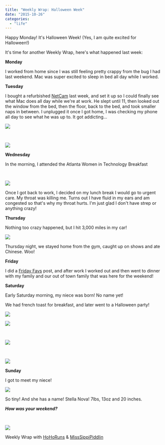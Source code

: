 ```yaml
---
title: "Weekly Wrap: Halloween Week"
date: "2015-10-26"
categories: 
  - "life"
---
```


Happy Monday! It's Halloween Week! (Yes, I am quite excited for Halloween!)

It's time for another Weekly Wrap, here's what happened last week:

**Monday**

I worked from home since I was still feeling pretty crappy from the bug I had last weekend. Mac was super excited to sleep in bed all day while I worked.

**Tuesday**

I bought a refurbished [NetCam](http://amzn.to/1N1pNl2) last week, and set it up so I could finally see what Mac does all day while we're at work. He slept until 11, then looked out the window from the bed, then the floor, back to the bed, and took smaller naps in between. I unplugged it once I got home, I was checking my phone all day to see what he was up to. It got addicting...

[![](images/2015-10-20-11-54-46.jpg)](http://4.bp.blogspot.com/-rGfE8_cnvD4/Vi1qmH2d8UI/AAAAAAAA57M/5FRxKb0wWho/s1600/2015-10-20-11-54-46.jpg)

 

[![](images/2015-10-20-13-38-30.jpg)](http://1.bp.blogspot.com/-W9tu7dSHq5k/Vi1qnBx3FEI/AAAAAAAA57U/n37QkrUyACM/s1600/2015-10-20-13-38-30.jpg)

**Wednesday**

In the morning, I attended the Atlanta Women in Technology Breakfast

 

[![](images/wit.jpg)](http://2.bp.blogspot.com/-GQF3Ga9L7ws/Vi1qybj9o9I/AAAAAAAA57k/D7rLSlJ0ZRs/s1600/wit.jpg)

Once I got back to work, I decided on my lunch break I would go to urgent care. My throat was killing me. Turns out I have fluid in my ears and am congested so that's why my throat hurts. I'm just glad I don't have strep or anything crazy!

**Thursday**

Nothing too crazy happened, but I hit 3,000 miles in my car!

[![](images/3000.jpg)](http://2.bp.blogspot.com/-ILKjhEuvqsI/Vi1rOE8GVXI/AAAAAAAA57s/9YVsxp1lr9w/s1600/3000.jpg)

Thursday night, we stayed home from the gym, caught up on shows and ate Chinese. Woo!

**Friday**

I did a [Friday Favs](http://thefittea.blogspot.com/2015/10/friday-favs.html) post, and after work I worked out and then went to dinner with my family and our out of town family that was here for the weekend!

**Saturday**

Early Saturday morning, my niece was born! No name yet!

We had french toast for breakfast, and later went to a Halloween party!

[![](images/bfast.jpg)](http://1.bp.blogspot.com/-yRk2daC1V0Y/Vi1qw7Vz3II/AAAAAAAA57g/es4vdCvqxdw/s1600/bfast.jpg)

[![](images/halloweenparty.jpg)](http://4.bp.blogspot.com/-6iBHYMyWvBs/Vi1sBWv6B2I/AAAAAAAA578/UPi_uXwfuPA/s1600/halloweenparty.jpg)

 

[![](images/maxband.jpg)](http://2.bp.blogspot.com/-DnSp9wTEVjU/Vi1sBdCPN4I/AAAAAAAA574/zRNcZtKyu1I/s1600/maxband.jpg)

 

[![](images/party2.jpg)](http://2.bp.blogspot.com/-MXzBE78TZD8/Vi1sBUzuGkI/AAAAAAAA58A/b9OxN341xEg/s1600/party2.jpg)

**Sunday**

I got to meet my niece!

[![](images/baby.jpg)](http://2.bp.blogspot.com/-3lGarudqA_E/Vi1sLH3SiQI/AAAAAAAA58Q/t9bnKM8KHU0/s1600/baby.jpg)

So tiny! And she has a name! Stella Nova! 7lbs, 13oz and 20 inches.

**_How was your weekend?_**

 

[![](images/WeeklyWrap-300x300.jpg)](http://www.misssippipiddlin.com/)

Weekly Wrap with [HoHoRuns](http://hohoruns.blogspot.com/) & [MissSippiPiddlin](http://www.misssippipiddlin.com/)
